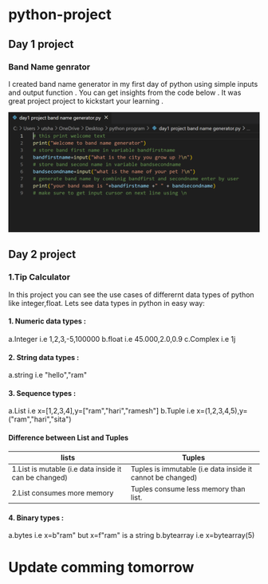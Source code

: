 # python-project
## Day 1 project 
### Band Name genrator
I created band name generator in my first day of python using simple inputs and output function . You can get insights from the code below . It was great project project to kickstart your learning . 

![alt text](https://github.com/Peterpaudel/python-project/blob/94890c72f077540c1cb6b7b11f2e07e36f5c4dc9/images/day1.png)



## Day 2 project
### 1.Tip Calculator
In this project you can see the use cases of differernt data types of python like integer,float.
Lets see data types in python in easy way:
#### 1. Numeric data types :
a.Integer
i.e 1,2,3,-5,100000
b.float 
i.e 45.000,2.0,0.9
c.Complex
i.e 1j
#### 2. String data types :
a.string 
i.e "hello","ram"
#### 3. Sequence types :
a.List 
i.e x=[1,2,3,4],y=["ram","hari","ramesh"]
b.Tuple
i.e x=(1,2,3,4,5),y=("ram","hari","sita")

#### Difference between List and Tuples

| lists | Tuples|
|-------|-------|
| 1.List is mutable (i.e data inside it can be changed) | Tuples is immutable (i.e data inside it cannot be changed) |
| 2.List consumes more memory | Tuples consume less memory than list.|


#### 4. Binary types :
a.bytes
i.e x=b"ram" but x=f"ram" is a string
b.bytearray
i.e x=bytearray(5)
# Update comming tomorrow
